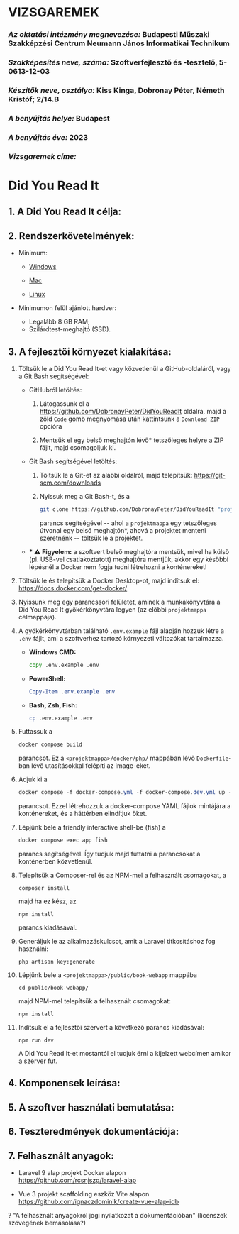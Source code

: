 # VIZSGAREMEK
### *Az oktatási intézmény megnevezése:* Budapesti Műszaki Szakképzési Centrum Neumann János Informatikai Technikum
### *Szakképesítés neve, száma:* Szoftverfejlesztő és -tesztelő, 5-0613-12-03
### *Készítők neve, osztálya:* Kiss Kinga, Dobronay Péter, Németh Kristóf; 2/14.B
### *A benyújtás helye:* Budapest
### *A benyújtás éve:* 2023

### *Vizsgaremek címe:*
# Did You Read It

## 1. A Did You Read It célja:

## 2. Rendszerkövetelmények:

- Minimum:

  - [Windows](https://docs.docker.com/desktop/install/windows-install/#system-requirements)

  - [Mac](https://docs.docker.com/desktop/install/mac-install/#system-requirements)

  - [Linux](https://docs.docker.com/desktop/install/linux-install/#system-requirements)

- Minimumon felül ajánlott hardver:
  
  - Legalább 8 GB RAM;
  - Szilárdtest-meghajtó (SSD). 

## 3. A fejlesztői környezet kialakítása:

1. Töltsük le a Did You Read It-et vagy közvetlenül a GitHub-oldaláról, vagy a Git Bash segítségével:

   - GitHubról letöltés:

     1. Látogassunk el a https://github.com/DobronayPeter/DidYouReadIt oldalra, majd a zöld `Code` gomb megnyomása után kattintsunk a `Download ZIP` opcióra
     
     2. Mentsük el egy belső meghajtón lévő* tetszőleges helyre a ZIP fájlt, majd csomagoljuk ki.
     
   - Git Bash segítségével letöltés:
     
     1. Töltsük le a Git-et az alábbi oldalról, majd telepítsük: https://git-scm.com/downloads
     
     2. Nyissuk meg a Git Bash-t, és a
        
        ```bash
        git clone https://github.com/DobronayPeter/DidYouReadIt "projektmappa"
        ```
        
        parancs segítségével -- ahol a `projektmappa` egy tetszőleges útvonal egy belső meghajtón*, ahová a projektet menteni szeretnénk -- töltsük le a projektet.

   - **\* ⚠ Figyelem:** a szoftvert belső meghajtóra mentsük, mivel ha külső (pl. USB-vel csatlakoztatott) meghajtóra mentjük, akkor egy későbbi lépésnél a Docker nem fogja tudni létrehozni a konténereket!

2. Töltsük le és telepítsük a Docker Desktop-ot, majd indítsuk el: https://docs.docker.com/get-docker/

3. Nyissunk meg egy parancssori felületet, aminek a munkakönyvtára a Did You Read It gyökérkönyvtára legyen (az előbbi `projektmappa` célmappája).

4. A gyökérkönyvtárban található `.env.example` fájl alapján hozzuk létre a `.env` fájlt, ami a szoftverhez tartozó környezeti változókat tartalmazza.
   
   - **Windows CMD:**
   
     ```bat
     copy .env.example .env
     ```
   
   - **PowerShell:**
   
     ```powershell
     Copy-Item .env.example .env
     ```
   
   - **Bash, Zsh, Fish:**
   
     ```bash
     cp .env.example .env
     ```

5. Futtassuk a
   
   ```bash
   docker compose build
   ```
   
   parancsot. Ez a `<projektmappa>/docker/php/` mappában lévő `Dockerfile`-ban lévő utasításokkal felépíti az image-eket.
   
6. Adjuk ki a
   
   ```powershell
   docker compose -f docker-compose.yml -f docker-compose.dev.yml up -d
   ```

   parancsot. Ezzel létrehozzuk a docker-compose YAML fájlok mintájára a konténereket, és a háttérben elindítjuk őket.

7. Lépjünk bele a friendly interactive shell-be (fish) a

   ```bash
   docker compose exec app fish
   ```

   parancs segítségével. Így tudjuk majd futtatni a parancsokat a konténerben közvetlenül.
   
8. Telepítsük a Composer-rel és az NPM-mel a felhasznált csomagokat, a

   ```fish
   composer install
   ```

   majd ha ez kész, az

   ```fish
   npm install
   ```

   parancs kiadásával.

9. Generáljuk le az alkalmazáskulcsot, amit a Laravel titkosításhoz fog használni:

   ```fish
   php artisan key:generate
   ```

10. Lépjünk bele a `<projektmappa>/public/book-webapp` mappába

    ```fish
    cd public/book-webapp/
    ```

    majd NPM-mel telepítsük a felhasznált csomagokat:

    ```fish
    npm install
    ```

11. Indítsuk el a fejlesztői szervert a következő parancs kiadásával:
    
    ```fish
    npm run dev
    ```
     
    A Did You Read It-et mostantól el tudjuk érni a kijelzett webcímen amikor a szerver fut.

## 4. Komponensek leírása:

## 5. A szoftver használati bemutatása:

## 6. Teszteredmények dokumentációja:

## 7. Felhasznált anyagok:

- Laravel 9 alap projekt Docker alapon   
https://github.com/rcsnjszg/laravel-alap

- Vue 3 projekt scaffolding eszköz Vite alapon  
https://github.com/ignaczdominik/create-vue-alap-idb


? "A felhasznált anyagokról jogi nyilatkozat a dokumentációban" (licenszek szövegének bemásolása?)